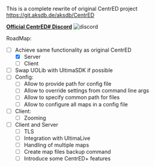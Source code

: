 This is a complete rewrite of original CentrED project https://git.aksdb.de/aksdb/CentrED

[**Official CentrED# Discord**](https://discord.gg/6TyRxS6RQA)
![discord](https://user-images.githubusercontent.com/16159577/213001281-c68258d5-9a58-44a4-b90b-d3f1b2602e14.png)

RoadMap:
- [ ] Achieve same functionality as original CentrED
  - [x] Server
  - [ ] Client
- [ ] Swap UOLib with UltimaSDK if possible
- [ ] Config:
  - [ ] Allow to provide path for config file
  - [ ] Allow to override settings from command line args
  - [ ] Allow to specify common path for files
  - [ ] Allow to configure all maps in a config file
- [ ] Client:
  - [ ] Zooming
- [ ] Client and Server
  - [ ] TLS
  - [ ] Integration with UltimaLive
  - [ ] Handling of multiple maps 
  - [ ] Create map files backup command
  - [ ] Introduce some CentrED+ features
